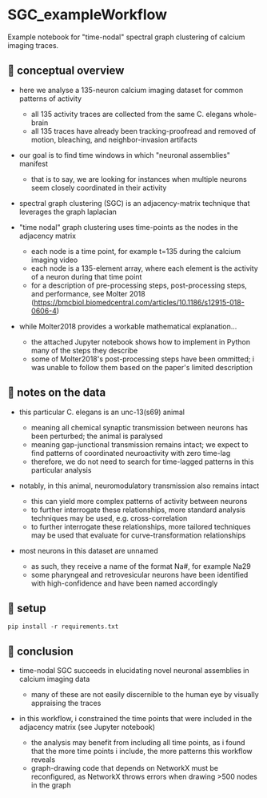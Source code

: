 # SGC_exampleWorkflow
Example notebook for "time-nodal" spectral graph clustering of calcium imaging traces.


## :brain: conceptual overview

- here we analyse a 135-neuron calcium imaging dataset for common patterns of activity
	+ all 135 activity traces are collected from the same C. elegans whole-brain
	+ all 135 traces have already been tracking-proofread and removed of motion, bleaching, and neighbor-invasion artifacts

- our goal is to find time windows in which "neuronal assemblies" manifest
	+ that is to say, we are looking for instances when multiple neurons seem closely coordinated in their activity

- spectral graph clustering (SGC) is an adjacency-matrix technique that leverages the graph laplacian

- "time nodal" graph clustering uses time-points as the nodes in the adjacency matrix
	+ each node is a time point, for example t=135 during the calcium imaging video
	+ each node is a 135-element array, where each element is the activity of a neuron during that time point
	+ for a description of pre-processing steps, post-processing steps, and performance, see Molter 2018 (https://bmcbiol.biomedcentral.com/articles/10.1186/s12915-018-0606-4)

- while Molter2018 provides a workable mathematical explanation...
	+ the attached Jupyter notebook shows how to implement in Python many of the steps they describe
	+ some of Molter2018's post-processing steps have been ommitted; i was unable to follow them based on the paper's limited description


## :brain: notes on the data

- this particular C. elegans is an unc-13(s69) animal
	+ meaning all chemical synaptic transmission between neurons has been perturbed; the animal is paralysed
	+ meaning gap-junctional transmission remains intact; we expect to find patterns of coordinated neuroactivity with zero time-lag
	+ therefore, we do not need to search for time-lagged patterns in this particular analysis

- notably, in this animal, neuromodulatory transmission also remains intact
	+ this can yield more complex patterns of activity between neurons
	+ to further interrogate these relationships, more standard analysis techniques may be used, e.g. cross-correlation
	+ to further interrogate these relationships, more tailored techniques may be used that evaluate for curve-transformation relationships

- most neurons in this dataset are unnamed
	+ as such, they receive a name of the format Na#, for example Na29
	+ some pharyngeal and retrovesicular neurons have been identified with high-confidence and have been named accordingly


## :seedling: setup

```
pip install -r requirements.txt
```

## :brain: conclusion

- time-nodal SGC succeeds in elucidating novel neuronal assemblies in calcium imaging data
	+ many of these are not easily discernible to the human eye by visually appraising the traces

- in this workflow, i constrained the time points that were included in the adjacency matrix (see Jupyter notebook)
	+ the analysis may benefit from including all time points, as i found that the more time points i include, the more patterns this workflow reveals
	+ graph-drawing code that depends on NetworkX must be reconfigured, as NetworkX throws errors when drawing >500 nodes in the graph
